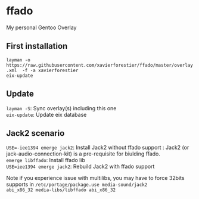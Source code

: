 # ffado
My personal Gentoo Overlay
<h2>First installation</h2>
<code>layman -o https://raw.githubusercontent.com/xavierforestier/ffado/master/overlay.xml  -f -a xavierforestier
eix-update</code>

<h2>Update</h2>
<code>layman -S</code>: Sync overlay(s) including this one<br>
<code>eix-update</code>: Update eix database

<h2>Jack2 scenario</h2>
<code>USE=-iee1394 emerge jack2</code>: Install Jack2 without ffado support : Jack2 (or jack-audio-connection-kit) is a pre-requisite for biulding ffado.<br>
<code>emerge libffado</code>: Install ffado lib<br>
<code>USE=iee1394 emerge jack2</code>: Rebuild Jack2 with ffado support<br>

Note if you experience issue with multilibs, you may have to force 32bits supports in <code>/etc/portage/package.use
media-sound/jack2 abi_x86_32
media-libs/libffado abi_x86_32</code>
